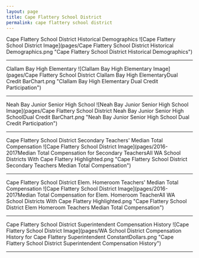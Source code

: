 ```yaml
---
layout: page
title: Cape Flattery School District
permalink: cape flattery school district
---
```



Cape Flattery School District Historical Demographics
![Cape Flattery School District Image](pages/Cape Flattery School District Historical Demographics.png "Cape Flattery School District Historical Demographics")

___

Clallam Bay High   Elementary
![Clallam Bay High   Elementary Image](pages/Cape Flattery School District Clallam Bay High   ElementaryDual Credit BarChart.png "Clallam Bay High   Elementary Dual Credit Participation")

___

Neah Bay Junior  Senior High School
![Neah Bay Junior  Senior High School Image](pages/Cape Flattery School District Neah Bay Junior  Senior High SchoolDual Credit BarChart.png "Neah Bay Junior  Senior High School Dual Credit Participation")

___

Cape Flattery School District Secondary Teachers' Median Total Compensation
![Cape Flattery School District Image](pages/2016-2017Median Total Compensation for Secondary TeachersAll WA School Districts With Cape Flattery Highlighted.png "Cape Flattery School District Secondary Teachers Median Total Compensation")

___

Cape Flattery School District Elem. Homeroom Teachers' Median Total Compensation
![Cape Flattery School District Image](pages/2016-2017Median Total Compensation for Elem. Homeroom TeacherAll WA School Districts With Cape Flattery Highlighted.png "Cape Flattery School District Elem Homeroom Teachers Median Total Compensation")

___

Cape Flattery School District Superintendent Compensation History
![Cape Flattery School District Image](pages/WA School District Compensation History for Cape Flattery Superintendent ConstantDollars.png "Cape Flattery School District Superintendent Compensation History")

___

